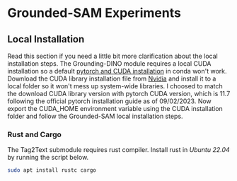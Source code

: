 # Grounded-SAM Experiments

## Local Installation
Read this section if you need a little bit more clarification about the local installation steps. The Grounding-DINO module requires a local CUDA installation so a default [pytorch and CUDA installation](https://pytorch.org/get-started/locally/) in conda won't work.  
Download the CUDA library installation file from [Nvidia](https://developer.nvidia.com/cuda-toolkit-archive) and install it to a local folder so it won't mess up system-wide libraries. I choosed to match the download CUDA library version with pytorch CUDA version, which is 11.7 following the official pytorch installation guide as of 09/02/2023. Now export the CUDA_HOME environment variable using the CUDA installation folder and follow the Grounded-SAM local installation steps.

### Rust and Cargo
The Tag2Text submodule requires rust compiler. Install rust in *Ubuntu 22.04* by running the script below.
```bash
sudo apt install rustc cargo
```
